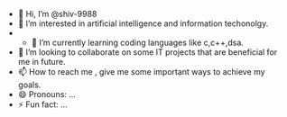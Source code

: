 - 👋 Hi, I’m @shiv-9988
- 👀 I’m interested in artificial intelligence and information techonolgy.
- - 🌱 I’m currently learning coding languages like c,c++,dsa.
- 💞️ I’m looking to collaborate on some IT projects that are beneficial for me in future.
- 📫 How to reach me , give me some important ways to achieve my goals.
- 😄 Pronouns: ...
- ⚡ Fun fact: ...

<!---
shiv-9988/shiv-9988 is a ✨ special ✨ repository because its `README.md` (this file) appears on your GitHub profile.
You can click the Preview link to take a look at your changes.
--->

